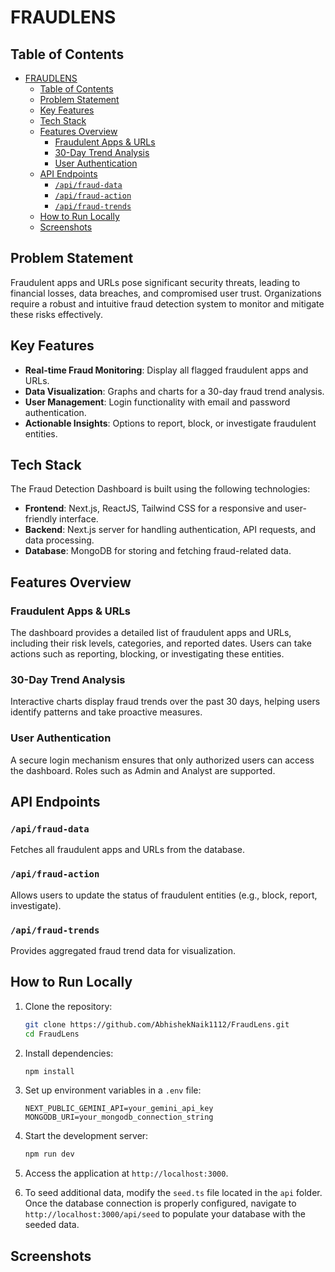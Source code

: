 
# FRAUDLENS

## Table of Contents
- [FRAUDLENS](#fraudlens)
  - [Table of Contents](#table-of-contents)
  - [Problem Statement](#problem-statement)
  - [Key Features](#key-features)
  - [Tech Stack](#tech-stack)
  - [Features Overview](#features-overview)
    - [Fraudulent Apps \& URLs](#fraudulent-apps--urls)
    - [30-Day Trend Analysis](#30-day-trend-analysis)
    - [User Authentication](#user-authentication)
  - [API Endpoints](#api-endpoints)
    - [`/api/fraud-data`](#apifraud-data)
    - [`/api/fraud-action`](#apifraud-action)
    - [`/api/fraud-trends`](#apifraud-trends)
  - [How to Run Locally](#how-to-run-locally)
  - [Screenshots](#screenshots)

## Problem Statement

Fraudulent apps and URLs pose significant security threats, leading to financial losses, data breaches, and compromised user trust. Organizations require a robust and intuitive fraud detection system to monitor and mitigate these risks effectively.


## Key Features

- **Real-time Fraud Monitoring**: Display all flagged fraudulent apps and URLs.
- **Data Visualization**: Graphs and charts for a 30-day fraud trend analysis.
- **User Management**: Login functionality with email and password authentication.
- **Actionable Insights**: Options to report, block, or investigate fraudulent entities.

## Tech Stack

The Fraud Detection Dashboard is built using the following technologies:

- **Frontend**: Next.js, ReactJS, Tailwind CSS for a responsive and user-friendly interface.
- **Backend**: Next.js server for handling authentication, API requests, and data processing.
- **Database**: MongoDB for storing and fetching fraud-related data.

## Features Overview

### Fraudulent Apps & URLs
The dashboard provides a detailed list of fraudulent apps and URLs, including their risk levels, categories, and reported dates. Users can take actions such as reporting, blocking, or investigating these entities.

### 30-Day Trend Analysis
Interactive charts display fraud trends over the past 30 days, helping users identify patterns and take proactive measures.

### User Authentication
A secure login mechanism ensures that only authorized users can access the dashboard. Roles such as Admin and Analyst are supported.

## API Endpoints

### `/api/fraud-data`
Fetches all fraudulent apps and URLs from the database.

### `/api/fraud-action`
Allows users to update the status of fraudulent entities (e.g., block, report, investigate).

### `/api/fraud-trends`
Provides aggregated fraud trend data for visualization.

## How to Run Locally

1. Clone the repository:
    ```bash
    git clone https://github.com/AbhishekNaik1112/FraudLens.git
    cd FraudLens
    ```

2. Install dependencies:
    ```bash
    npm install
    ```

3. Set up environment variables in a `.env` file:
    ```env
    NEXT_PUBLIC_GEMINI_API=your_gemini_api_key
    MONGODB_URI=your_mongodb_connection_string
    ```

4. Start the development server:
    ```bash
    npm run dev
    ```

5. Access the application at `http://localhost:3000`.

6. To seed additional data, modify the `seed.ts` file located in the `api` folder. Once the database connection is properly configured, navigate to `http://localhost:3000/api/seed` to populate your database with the seeded data.

## Screenshots